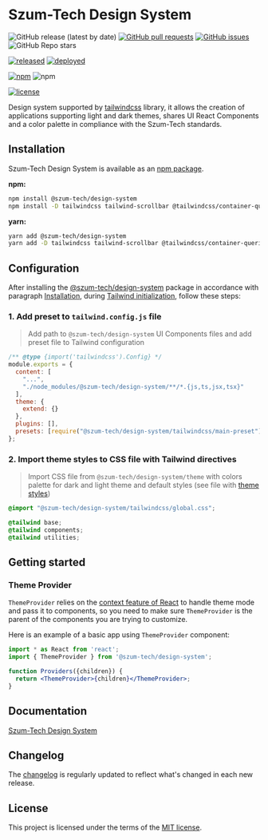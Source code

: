 # Szum-Tech Design System

![GitHub release (latest by date)](https://img.shields.io/github/v/release/JanSzewczyk/design-system)
[![GitHub pull requests](https://img.shields.io/github/issues-pr/JanSzewczyk/design-system)](https://github.com/JanSzewczyk/design-system/pulls)
[![GitHub issues](https://img.shields.io/github/issues/JanSzewczyk/design-system)](https://github.com/JanSzewczyk/design-system/issues)
![GitHub Repo stars](https://img.shields.io/github/stars/JanSzewczyk/design-system?style=social)

[![released](https://github.com/JanSzewczyk/design-system/actions/workflows/publish.yml/badge.svg?branch=main)](https://github.com/JanSzewczyk/design-system/actions/workflows/publish.yml)
[![deployed](https://github.com/JanSzewczyk/design-system/actions/workflows/gh-deploy.yml/badge.svg?branch=main)](https://github.com/JanSzewczyk/design-system/actions/workflows/gh-deploy.yml)

[![npm](https://img.shields.io/npm/v/@szum-tech/design-system)](https://www.npmjs.com/package/@szum-tech/design-system)
![npm](https://img.shields.io/npm/dm/@szum-tech/design-system)

[![license](https://img.shields.io/badge/license-MIT-blue.svg)](https://github.com/JanSzewczyk/design-system/blob/main/LICENSE)

Design system supported by [tailwindcss](https://tailwindcss.com/) library, it allows the creation of applications supporting light and dark themes, shares UI React Components and a color palette in compliance with the Szum-Tech standards.

## Installation

Szum-Tech Design System is available as an [npm package](https://www.npmjs.com/package/@szum-tech/design-system).

**npm:**

```sh
npm install @szum-tech/design-system
npm install -D tailwindcss tailwind-scrollbar @tailwindcss/container-queries
```

**yarn:**

```sh
yarn add @szum-tech/design-system
yarn add -D tailwindcss tailwind-scrollbar @tailwindcss/container-queries
```

## Configuration 

After installing the [@szum-tech/design-system](https://www.npmjs.com/package/@szum-tech/design-system) package in accordance with paragraph [Installation](#Installation), during [Tailwind initialization](https://tailwindcss.com/docs/installation), follow these steps:

### 1. Add preset to `tailwind.config.js` file

> Add path to `@szum-tech/design-system` UI Components files and add preset file to Tailwind configuration

```js
/** @type {import('tailwindcss').Config} */
module.exports = {
  content: [
    "...",
    "./node_modules/@szum-tech/design-system/**/*.{js,ts,jsx,tsx}"
  ],
  theme: {
    extend: {}
  },
  plugins: [],
  presets: [require("@szum-tech/design-system/tailwindcss/main-preset")]
};
```

### 2. Import theme styles to CSS file with Tailwind directives 

> Import CSS file from `@szum-tech/design-system/theme` with colors palette for dark and light theme and default styles (see file with [theme styles](https://github.com/JanSzewczyk/design-system/blob/main/src/theme/global.css))

```css
@import "@szum-tech/design-system/tailwindcss/global.css";

@tailwind base;
@tailwind components;
@tailwind utilities;
```

## Getting started

### Theme Provider 

`ThemeProvider` relies on the [context feature of React](https://reactjs.org/docs/context.html) to handle theme mode and pass it to components, so you need to make sure `ThemeProvider` is the parent of the components you are trying to customize.

Here is an example of a basic app using `ThemeProvider` component:

```jsx
import * as React from 'react';
import { ThemeProvider } from '@szum-tech/design-system';

function Providers({children}) {
  return <ThemeProvider>{children}</ThemeProvider>;
}
```

## Documentation 

[Szum-Tech Design System](https://janszewczyk.github.io/design-system)

## Changelog

The [changelog](https://github.com/JanSzewczyk/design-system/blob/main/CHANGELOG.md) is regularly updated to reflect what's changed in each new release.

## License

This project is licensed under the terms of the
[MIT license](https://github.com/JanSzewczyk/design-system/blob/main/LICENSE).
